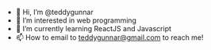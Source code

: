 - 👋 Hi, I’m @teddygunnar
- 👀 I’m interested in web programming
- 🌱 I’m currently learning ReactJS and Javascript
- 📫 How to email to teddygunnar@gmail.com to reach me!

<!---
teddygunnar/teddygunnar is a ✨ special ✨ repository because its `README.md` (this file) appears on your GitHub profile.
You can click the Preview link to take a look at your changes.
--->
